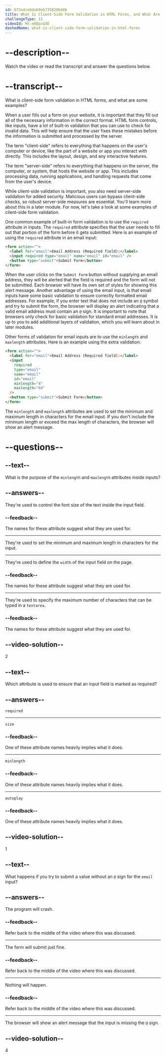 ```yaml
---
id: 672a4ce6dab9eb735828b48b
title: What Is Client-Side Form Validation in HTML Forms, and What Are Some Examples?
challengeType: 11
videoId: Mt-e0DpxGXE
dashedName: what-is-client-side-form-validation-in-html-forms
---
```


# --description--

Watch the video or read the transcript and answer the questions below.

# --transcript--

What is client-side form validation in HTML forms, and what are some examples?

When a user fills out a form on your website, it is important that they fill out all of the necessary information in the correct format. HTML form controls, like inputs, have a lot of built-in validation that you can use to check for invalid data. This will help ensure that the user fixes these mistakes before the information is submitted and processed by the server.

The term "client-side" refers to everything that happens on the user's computer or device, like the part of a website or app you interact with directly. This includes the layout, design, and any interactive features.

The term "server-side" refers to everything that happens on the server, the computer, or system, that hosts the website or app. This includes processing data, running applications, and handling requests that come from the user's device.

While client-side validation is important, you also need server-side validation for added security. Malicious users can bypass client-side checks, so robust server-side measures are essential. You'll learn more about this in a later module. For now, let's take a look at some examples of client-side form validation.

One common example of built-in form validation is to use the `required` attribute in inputs. The `required` attribute specifies that the user needs to fill out that portion of the form before it gets submitted. Here is an example of using the `required` attribute in an email input:

```html
<form action="">
  <label for="email">Email Address (Required field):</label>
  <input required type="email" name="email" id="email" />
  <button type="submit">Submit Form</button>
</form>
```

When the user clicks on the `Submit Form` button without supplying an email address, they will be alerted that the field is required and the form will not be submitted. Each browser will have its own set of styles for showing this alert message. Another advantage of using the email input, is that email inputs have some basic validation to ensure correctly formatted email addresses. For example, if you enter text that does not include an `@` symbol and try to submit the form, the browser will display an alert indicating that a valid email address must contain an `@` sign. It is important to note that browsers only check for basic validation for standard email addresses. It is up to you to add additional layers of validation, which you will learn about in later modules.

Other forms of validation for email inputs are to use the `minlength` and `maxlength` attributes. Here is an example using the extra validation:

```html
<form action="">
  <label for="email">Email Address (Required field):</label>
  <input
    required
    type="email"
    name="email"
    id="email"
    minlength="4"
    maxlength="64"
  />
  <button type="submit">Submit Form</button>
</form>
```

The `minlength` and `maxlength` attributes are used to set the minimum and maximum length in characters for the email input. If you don't include the minimum length or exceed the max length of characters, the browser will show an alert message.

# --questions--

## --text--

What is the purpose of the `minlength` and `maxlength` attributes inside inputs?

## --answers--

They're used to control the font size of the text inside the input field.

### --feedback--

The names for these attribute suggest what they are used for.

---

They're used to set the minimum and maximum length in characters for the input.

---

They're used to define the `width` of the input field on the page.

### --feedback--

The names for these attribute suggest what they are used for.

---

They're used to specify the maximum number of characters that can be typed in a `textarea`.

### --feedback--

The names for these attribute suggest what they are used for.

## --video-solution--

2

## --text--

Which attribute is used to ensure that an input field is marked as required?

## --answers--

`required` 

---

`size` 

### --feedback--

One of these attribute names heavily implies what it does.

---

`minlength` 

### --feedback--

One of these attribute names heavily implies what it does.

---

`autoplay`

### --feedback--

One of these attribute names heavily implies what it does.

## --video-solution--

1

## --text--

What happens if you try to submit a value without an `@` sign for the `email` input?

## --answers--

The program will crash.

### --feedback--

Refer back to the middle of the video where this was discussed.

---

The form will submit just fine.

### --feedback--

Refer back to the middle of the video where this was discussed.

---

Nothing will happen.

### --feedback--

Refer back to the middle of the video where this was discussed.

---

The browser will show an alert message that the input is missing the `@` sign.

## --video-solution--

4
